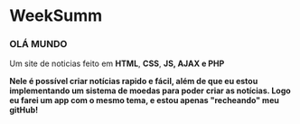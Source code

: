 # WeekSumm
<h3> OLÁ MUNDO</h3>

Um site de noticias feito em <b>HTML</b>, <b>CSS</b>, <b>JS, <b>AJAX</b> e <b>PHP</b>


Nele é possível criar notícias rapido e fácil, além de que eu estou implementando um sistema de moedas para poder criar as notícias.
Logo eu farei um app com o mesmo tema, e estou apenas "recheando" meu gitHub!

